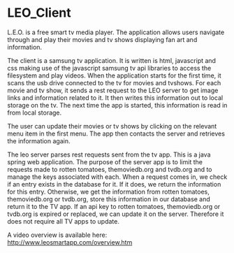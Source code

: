 # LEO_Client
L.E.O. is a free smart tv media player. The application allows users navigate through and play their movies and tv shows displaying fan art and information.

The client is a samsung tv application.
It is written is html, javascript and css making use of the javascript samsung tv api libraries to access the filesystem and play videos.
When the application starts for the first time, it scans the usb drive connected to the tv for movies and tvshows.
For each movie and tv show, it sends a rest request to the LEO server to get image links and information related to it.
It then writes this information out to local storage on the tv.
The next time the app is started, this information is read in from local storage.

The user can update their movies or tv shows by clicking on the relevant menu item in the first menu.
The app then contacts the server and retrieves the information again.

The leo server parses rest requests sent from the tv app.
This is a java spring web application.
The purpose of the server app is to limit the requests made to rotten tomatoes, themoviedb.org and tvdb.org and to manage the keys associated with each.
When a request comes in, we check if an entry exists in the database for it. If it does, we return the information for this entry.
Otherwise, we get the information from rotten tomatoes, themoviedb.org or tvdb.org, store this information in our database and return it to the TV app.
If an api key to rotten tomatoes, themoviedb.org or tvdb.org is expired or replaced, we can update it on the server.
Therefore it does not require all TV apps to update.

A video overview is available here: http://www.leosmartapp.com/overview.htm

